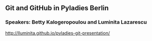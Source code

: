 ## Git  and GitHub in Pyladies Berlin

### Speakers: Betty Kalogeropoulou and Luminita Lazarescu

http://lluminita.github.io/pyladies-git-presentation/
